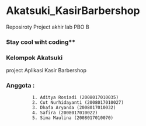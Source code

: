 # Akatsuki_KasirBarbershop
Reposiroty Project akhir lab PBO B

### Stay cool wiht coding**

### Kelompok Akatsuki
project Aplikasi Kasir Barbershop

### Anggota : 
              1. Aditya Rosiadi (2008017010035)
              2. Cut Nurhidayanti (2008017010027)
              3. Dhafa Aryanda (2008017010032)
              4. Safira (2008017010022)
              5. Sima Maulina (2008017010070)
